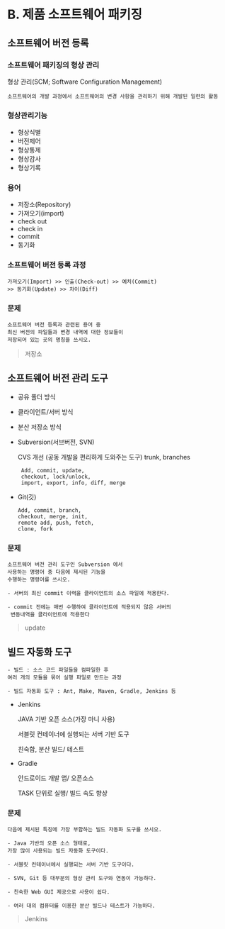 # B. 제품 소프트웨어 패키징

## 소프트웨어 버전 등록

### 소프트웨어 패키징의 형상 관리

형상 관리(SCM; Software Configuration Management)

    소프트웨어의 개발 과정에서 소프트웨어의 변경 사항을 관리하기 위해 개발된 일련의 활동

### 형상관리기능

- 형상식별
- 버전제어
- 형상통제
- 형상감사
- 형상기록

### 용어

- 저장소(Repository)
- 가져오기(import)
- check out
- check in
- commit
- 동기화

### 소프트웨어 버전 등록 과정

```
가져오기(Import) >> 인출(Check-out) >> 예치(Commit)
>> 동기화(Update) >> 차이(Diff)
```

### 문제

    소프트웨어 버전 등록과 관련된 용어 중
    최신 버전의 파일들과 변경 내역에 대한 정보들이
    저장되어 있는 곳의 명칭을 쓰시오.

> 저장소

## 소프트웨어 버전 관리 도구

- 공유 폴더 방식
- 클라이언트/서버 방식
- 분산 저장소 방식
- Subversion(서브버전, SVN)

  CVS 개선 (공동 개발을 편리하게 도와주는 도구)
  trunk, branches

  ```
   Add, commit, update,
   checkout, lock/unlock,
   import, export, info, diff, merge
  ```

- Git(깃)

  ```
  Add, commit, branch,
  checkout, merge, init,
  remote add, push, fetch,
  clone, fork
  ```

### 문제

    소프트웨어 버전 관리 도구인 Subversion 에서
    사용하는 명령어 중 다음에 제시된 기능을
    수행하는 명령어를 쓰시오.

```
- 서버의 최신 commit 이력을 클라이언트의 소스 파일에 적용한다.

- commit 전에는 매번 수행하여 클라이언트에 적용되지 않은 서버의
 변동내역을 클라이언트에 적용한다
```

> update

## 빌드 자동화 도구

    - 빌드 : 소스 코드 파일들을 컴파일한 후
    여러 개의 모듈을 묶어 실행 파일로 만드는 과정

    - 빌드 자동화 도구 : Ant, Make, Maven, Gradle, Jenkins 등

- Jenkins

  JAVA 기반 오픈 소스(가장 마니 사용)

  서블릿 컨테이너에 실행되는 서버 기반 도구

  친숙함, 분산 빌드/ 테스트

- Gradle

  안드로이드 개발 앱/ 오픈소스

  TASK 단위로 실행/ 빌드 속도 향상

### 문제

    다음에 제시된 특징에 가장 부합하는 빌드 자동화 도구를 쓰시오.

```
- Java 기반의 오픈 소스 형태로,
가장 많이 사용되는 빌드 자동화 도구이다.

- 서블릿 컨테이너에서 실행되는 서버 기반 도구이다.

- SVN, Git 등 대부분의 형상 관리 도구와 연동이 가능하다.

- 친숙한 Web GUI 제공으로 사용이 쉽다.

- 여러 대의 컴퓨터를 이용한 분산 빌드나 테스트가 가능하다.
```

> Jenkins
